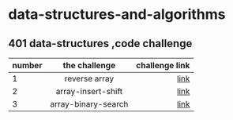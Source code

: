 # data-structures-and-algorithms
## 401 data-structures ,code challenge 
| number   |      the challenge      |  challenge link |
|------------|:-------------------:|----------:|
| 1   |    reverse array      | [link](https://wesam1999.github.io/data-structures-and-algorithms/array-reverse/README.md)   |
| 2    |  array-insert-shift  | [link](https://wesam1999.github.io/data-structures-and-algorithms/array-insert-shift/README.md)    |
| 3    |array-binary-search| [link](https://wesam1999.github.io/data-structures-and-algorithms/array-binary-search/README.md)|
